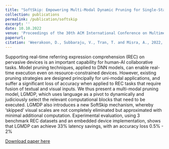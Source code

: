 ```yaml
---
title: "SoftSkip: Empowering Multi-Modal Dynamic Pruning for Single-Stage Referring Comprehension"
collection: publications
permalink: /publication/softskip
excerpt: ''
date: 10.10.2022
venue: 'Proceedings of the 30th ACM International Conference on Multimedia'
paperurl: 
citation: 'Weerakoon, D., Subbaraju, V., Tran, T. and Misra, A., 2022, October. SoftSkip: Empowering Multi-Modal Dynamic Pruning for Single-Stage Referring Comprehension. In Proceedings of the 30th ACM International Conference on Multimedia (pp. 3608-3616).'
---
```

Supporting real-time referring expression comprehension (REC) on pervasive devices is an important capability for human-AI collaborative tasks. Model pruning techniques, applied to DNN models, can enable real-time execution even on resource-constrained devices. However, existing pruning strategies are designed principally for uni-modal applications, and suffer a significant loss of accuracy when applied to REC tasks that require fusion of textual and visual inputs. We thus present a multi-modal pruning model, LGMDP, which uses language as a pivot to dynamically and judiciously select the relevant computational blocks that need to be executed. LGMDP also introduces a new SoftSkip mechanism, whereby ‘skipped’ visual scales are not completely eliminated but approximated with minimal additional computation. Experimental evaluation, using 3 benchmark REC datasets and an embedded device implementation, shows that LGMDP can achieve 33% latency savings, with an accuracy loss 0.5% - 2%

[Download paper here](https://ink.library.smu.edu.sg/cgi/viewcontent.cgi?article=8710&context=sis_research)

<!-- Recommended citation: Weerakoon, D., Subbaraju, V., Tran, T. and Misra, A., 2022. Cosm2ic: Optimizing real-time multi-modal instruction comprehension. IEEE Robotics and Automation Letters, 7(4), pp.10697-10704. -->